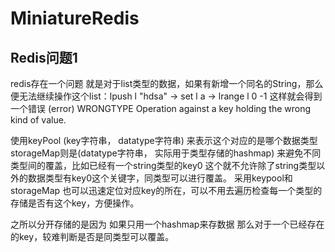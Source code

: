 # MiniatureRedis
## Redis问题1  
 redis存在一个问题 就是对于list类型的数据，如果有新增一个同名的String，那么便无法继续操作这个list：lpush l "hdsa" -> set l a -> lrange l 0 -1 这样就会得到一个错误 (error) WRONGTYPE Operation against a key holding the wrong kind of value.

 使用keyPool (key字符串， datatype字符串) 来表示这个对应的是哪个数据类型  storageMap则是(datatype字符串， 实际用于类型存储的hashmap) 来避免不同类型间的覆盖，比如已经有一个string类型的key0 这个就不允许除了string类型以外的数据类型有key0这个关键字，同类型可以进行覆盖。
 采用keypool和storageMap 也可以迅速定位对应key的所在，可以不用去遍历检查每一个类型的存储是否有这个key，方便操作。

 之所以分开存储的是因为 如果只用一个hashmap来存数据 那么对于一个已经存在的key，较难判断是否是同类型可以覆盖。